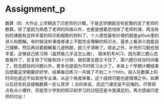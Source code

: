 # Assignment_p
数算（B）大作业
    上学期选了闫老师的计概，于是这学期就没有犹豫的选了老师的数算。除了是因为熟悉了老师的风格以外，也更是想着恐怕除了老师的课，再没有别的课能有这样丰富的知识和细致的材料了。个人感觉最有价值的就是github里的讲义和题解。有时候没听课或者课上不能完全理解的知识点，基本上看讲义就能自己理解，然后再对着题解看几道例题，就几乎清晰了。除此之外，补充的习题也很丰富，足够自己练习用（虽然我几乎没怎么做）。
    期末机考AC3，因为第三题心态直接炸了，反复改了可能有四十分钟，做到第五题又卡住了，第六题已经没时间看了。除去题目的问题以外，更多也是因为平时练习太少了。本来上个学期计概结束后想着这学期要好好学，结果每日练习一共做了不到二十个hhh。投入在数算上的时间也是远不如其他专业课。从这个角度来看，这个成绩可能也是情理之中。如果以后还有机会接触数算一定认真学（
    总的来说，选这门课还是不后悔的。尽管绩点有点小爆炸，但是至少学到的知识和学习的过程还是令我满足的。再次感谢闫老师的付出！
